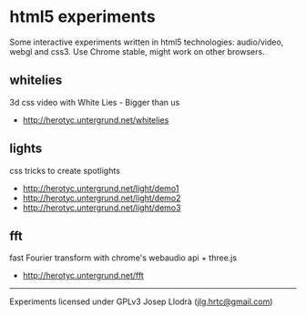html5 experiments
=================

Some interactive experiments written in html5 technologies: audio/video, webgl and css3.
Use Chrome stable, might work on other browsers.

whitelies
---------

3d css video with White Lies - Bigger than us

 * http://herotyc.untergrund.net/whitelies

lights
------

css tricks to create spotlights

 * http://herotyc.untergrund.net/light/demo1
 * http://herotyc.untergrund.net/light/demo2
 * http://herotyc.untergrund.net/light/demo3

fft
---

fast Fourier transform with chrome's webaudio api + three.js

 * http://herotyc.untergrund.net/fft

--- 

Experiments licensed under GPLv3
Josep Llodrà (jlg.hrtc@gmail.com)
